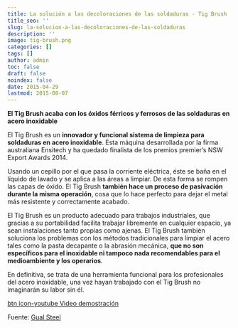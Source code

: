 ```yaml
---
title: La solución a las decoloraciones de las soldaduras - Tig Brush
title_seo: ''
slug: la-solucion-a-las-decoloraciones-de-las-soldaduras
description: ''
image: tig-brush.png
categories: []
tags: []
author: admin
toc: false
draft: false
noindex: false
date: 2015-04-29
lastmod: 2015-08-07
---
```

**El Tig Brush acaba con los óxidos férricos y ferrosos de las soldaduras en
acero inoxidable**

El Tig Brush es un **innovador y funcional sistema de limpieza para
soldaduras en acero inoxidable**. Esta máquina desarrollada por la firma
australiana Ensitech y ha quedado finalista de los premios premier’s NSW
Export Awards 2014.

Usando un cepillo por el que pasa la corriente eléctrica, éste se baña en el
líquido de lavado y se aplica a las áreas a limpiar. De esta forma se rompen
las capas de óxido. El Tig Brush **también hace un proceso de pasivación
durante la misma operación**, cosa que lo hace perfecto para dejar el metal
más resistente y correctamente acabado.


El Tig Brush es un producto adecuado para trabajos industriales, que gracias
a su portabilidad facilita trabajar libremente en cualquier espacio, ya sean
instalaciones tanto propias como ajenas. El Tig Brush también soluciona los
problemas con los métodos tradicionales para limpiar el acero tales como la
pasta decapante o la abrasión mecánica, **que no son específicos para el
inoxidable ni tampoco nada recomendables para el medioambiente y los
operarios**.

En definitiva, se trata de una herramienta funcional para los profesionales
del acero inoxidable, una vez hayan trabajado con el Tig Brush no imaginarán
su labor sin él.

[btn icon-youtube Video demostración](https://www.youtube.com/watch?v=c9XE_ujepNc)

Fuente: [Gual Steel](http://www.gualstainless.com/?NA=264_4_La_soluci%C3%B3n_a_las_decoloraciones_de_las_soldaduras)
